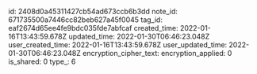 id: 2408d0a45311427cb54ad673ccb6b3dd
note_id: 671735500a7446cc82beb627a45f0045
tag_id: eaf2674d65ee4fe9bdc035fde7abfcaf
created_time: 2022-01-16T13:43:59.678Z
updated_time: 2022-01-30T06:46:23.048Z
user_created_time: 2022-01-16T13:43:59.678Z
user_updated_time: 2022-01-30T06:46:23.048Z
encryption_cipher_text: 
encryption_applied: 0
is_shared: 0
type_: 6